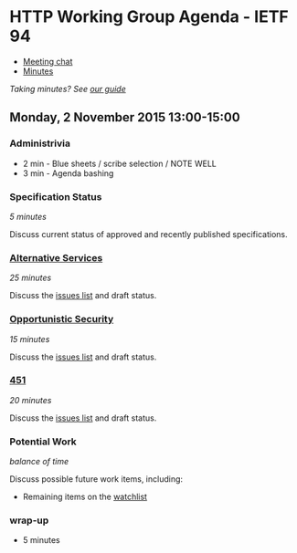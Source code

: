 # HTTP Working Group Agenda - IETF 94

* [Meeting chat](xmpp:httpbis@jabber.ietf.org?join)
* [Minutes](http://etherpad.tools.ietf.org:9000/p/ietf94-httpbis)

*Taking minutes? See [our guide](https://github.com/httpwg/wiki/wiki/TakingMinutes)*


## Monday, 2 November 2015 13:00-15:00

### Administrivia

* 2 min - Blue sheets / scribe selection / NOTE WELL
* 3 min - Agenda bashing


### Specification Status

*5 minutes*

Discuss current status of approved and recently published specifications.


### [Alternative Services](https://tools.ietf.org/html/draft-ietf-httpbis-alt-svc)

*25 minutes*

Discuss the [issues list](https://github.com/httpwg/http-extensions/issues?q=is%3Aopen+is%3Aissue+label%3Aalt-svc) and draft status.


### [Opportunistic Security](https://tools.ietf.org/html/draft-ietf-httpbis-http2-encryption)

*15 minutes*

Discuss the [issues list](https://github.com/httpwg/http-extensions/issues?q=is%3Aopen+is%3Aissue+label%3Aopp-sec) and draft status.


### [451](https://tools.ietf.org/html/draft-ietf-httpbis-legally-restricted-status)

*20 minutes*

Discuss the [issues list](https://github.com/httpwg/http-extensions/issues?q=is%3Aopen+is%3Aissue+label%3A451) and draft status.


### Potential Work

*balance of time*

Discuss possible future work items, including:

 * Remaining items on the [watchlist](https://github.com/httpwg/wiki/wiki/WatchList)
 

### wrap-up

* 5 minutes
